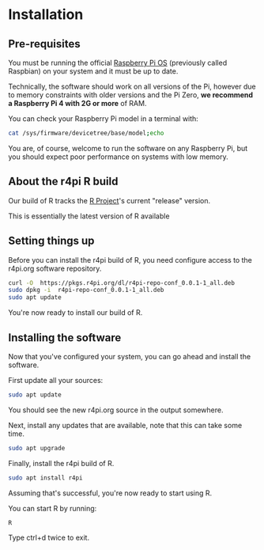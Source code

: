 # Installation


## Pre-requisites

You must be running the official [Raspberry Pi OS](https://www.raspberrypi.org/software/operating-systems/)
(previously called Raspbian) on your system and it must be up to date.

Technically, the software should work on all versions of the Pi, however due to memory constraints with older versions
and the Pi Zero, **we recommend a Raspberry Pi 4 with 2G or more** of RAM.

You can check your Raspberry Pi model in a terminal with:

```bash
cat /sys/firmware/devicetree/base/model;echo
```

You are, of course, welcome to run the software on any Raspberry Pi, but you should expect poor performance on systems
with low memory.


## About the r4pi R build

Our build of R tracks the [R Project](https://r-project.org)'s current "release" version.

This is essentially the latest version of R available


## Setting things up

Before you can install the r4pi build of R, you need configure access to the r4pi.org software repository.

```bash
curl -O  https://pkgs.r4pi.org/dl/r4pi-repo-conf_0.0.1-1_all.deb
sudo dpkg -i  r4pi-repo-conf_0.0.1-1_all.deb
sudo apt update
```

You're now ready to install our build of R.

## Installing the software

Now that you've configured your system, you can go ahead and install the software.

First update all your sources:

```bash
sudo apt update
```

You should see the new r4pi.org source in the output somewhere.

Next, install any updates that are available, note that this can take some time.

```bash
sudo apt upgrade
```

Finally, install the r4pi build of R.

```bash
sudo apt install r4pi
```

Assuming that's successful, you're now ready to start using R.

You can start R by running:

```bash
R
```

Type ctrl+d twice to exit.

